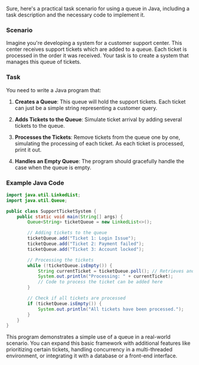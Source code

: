 Sure, here's a practical task scenario for using a queue in Java, including a task description and the necessary code to implement it.

### Scenario
Imagine you're developing a system for a customer support center. This center receives support tickets which are added to a queue. Each ticket is processed in the order it was received. Your task is to create a system that manages this queue of tickets.

### Task
You need to write a Java program that:

1. **Creates a Queue**: This queue will hold the support tickets. Each ticket can just be a simple string representing a customer query.

2. **Adds Tickets to the Queue**: Simulate ticket arrival by adding several tickets to the queue.

3. **Processes the Tickets**: Remove tickets from the queue one by one, simulating the processing of each ticket. As each ticket is processed, print it out.

4. **Handles an Empty Queue**: The program should gracefully handle the case when the queue is empty.

### Example Java Code

```java
import java.util.LinkedList;
import java.util.Queue;

public class SupportTicketSystem {
    public static void main(String[] args) {
        Queue<String> ticketQueue = new LinkedList<>();

        // Adding tickets to the queue
        ticketQueue.add("Ticket 1: Login Issue");
        ticketQueue.add("Ticket 2: Payment failed");
        ticketQueue.add("Ticket 3: Account locked");

        // Processing the tickets
        while (!ticketQueue.isEmpty()) {
            String currentTicket = ticketQueue.poll(); // Retrieves and removes the head of the queue
            System.out.println("Processing: " + currentTicket);
            // Code to process the ticket can be added here
        }

        // Check if all tickets are processed
        if (ticketQueue.isEmpty()) {
            System.out.println("All tickets have been processed.");
        }
    }
}
```

This program demonstrates a simple use of a queue in a real-world scenario. You can expand this basic framework with additional features like prioritizing certain tickets, handling concurrency in a multi-threaded environment, or integrating it with a database or a front-end interface.
